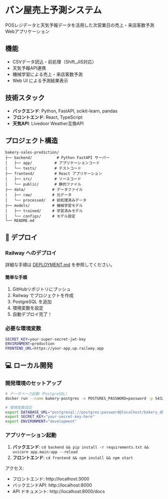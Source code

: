# パン屋売上予測システム

POSレジデータと天気予報データを活用した次営業日の売上・来店客数予測Webアプリケーション

## 機能
- CSVデータ読込・前処理（Shift_JIS対応）
- 天気予報API連携
- 機械学習による売上・来店客数予測
- Web UI による予測結果表示

## 技術スタック
- **バックエンド**: Python, FastAPI, scikit-learn, pandas
- **フロントエンド**: React, TypeScript
- **天気API**: Livedoor Weather互換API

## プロジェクト構造
```
bakery-sales-prediction/
├── backend/           # Python FastAPI サーバー
│   ├── app/          # アプリケーションコード
│   └── tests/        # テストコード
├── frontend/         # React アプリケーション
│   ├── src/          # ソースコード
│   └── public/       # 静的ファイル
├── data/            # データファイル
│   ├── raw/         # 元データ
│   └── processed/   # 前処理済みデータ
├── models/          # 機械学習モデル
│   ├── trained/     # 学習済みモデル
│   └── configs/     # モデル設定
└── README.md
```

## 🚀 デプロイ

### Railway へのデプロイ
詳細な手順は [DEPLOYMENT.md](./DEPLOYMENT.md) を参照してください。

#### 簡単な手順
1. GitHubリポジトリにプッシュ
2. Railway でプロジェクトを作成
3. PostgreSQL を追加
4. 環境変数を設定
5. 自動デプロイ完了！

### 必要な環境変数
```bash
SECRET_KEY=your-super-secret-jwt-key
ENVIRONMENT=production
FRONTEND_URL=https://your-app.up.railway.app
```

## 💻 ローカル開発

### 開発環境のセットアップ
```bash
# データベース起動（PostgreSQL）
docker run --name bakery-postgres -e POSTGRES_PASSWORD=password -p 5432:5432 -d postgres

# 環境変数設定
export DATABASE_URL="postgresql://postgres:password@localhost/bakery_db"
export SECRET_KEY="your-secret-key-here"
export ENVIRONMENT="development"
```

### アプリケーション起動
1. **バックエンド**: `cd backend && pip install -r requirements.txt && uvicorn app.main:app --reload`
2. **フロントエンド**: `cd frontend && npm install && npm start`

アクセス:
- フロントエンド: http://localhost:3000
- バックエンドAPI: http://localhost:8000
- API ドキュメント: http://localhost:8000/docs
